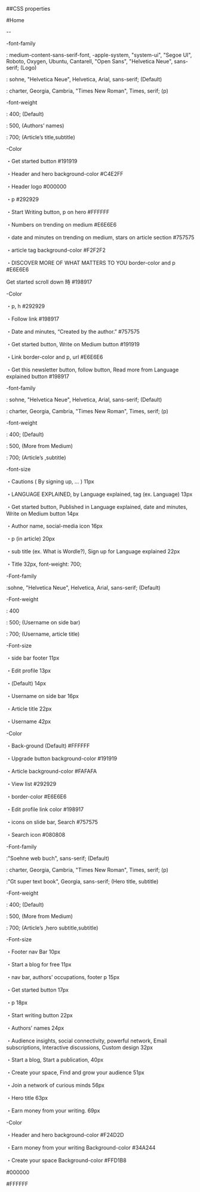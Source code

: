 ##CSS properties

#Home

--

-font-family

: medium-content-sans-serif-font, -apple-system, "system-ui", "Segoe UI", Roboto, Oxygen, Ubuntu, Cantarell, "Open Sans", "Helvetica Neue", sans-serif; (Logo)

: sohne, "Helvetica Neue", Helvetica, Arial, sans-serif; (Default)

: charter, Georgia, Cambria, "Times New Roman", Times, serif; (p)

-font-weight

: 400; (Default)

: 500, (Authors’ names)

: 700; (Article’s title,subtitle)

-Color

・Get started button
#191919

・Header and hero background-color
#C4E2FF

・Header logo
#000000

・p
#292929

・Start Writing button, p on hero
#FFFFFF

・Numbers on trending on medium
#E6E6E6

・date and minutes on trending on medium, stars on article section
#757575

・article tag background-color
#F2F2F2

・DISCOVER MORE OF WHAT MATTERS TO YOU border-color and p
#E6E6E6

Get started scroll down 時
#198917

<Article>

-Color

・p, h
#292929

・Follow link
#198917

・Date and minutes, “Created by the author.”
#757575

・Get started button, Write on Medium button
#191919

・Link border-color and p, url
#E6E6E6

・Get this newsletter button, follow button, Read more from Language explained button
#198917

-font-family

: sohne, "Helvetica Neue", Helvetica, Arial, sans-serif; (Default)

: charter, Georgia, Cambria, "Times New Roman", Times, serif; (p)

-font-weight

: 400; (Default)

: 500, (More from Medium)

: 700; (Article’s ,subtitle)

-font-size

・Cautions ( By signing up, … )
11px

・LANGUAGE EXPLAINED, by Language explained, tag (ex. Language)
13px

・Get started button, Published in Language explained, date and minutes, Write on Medium button
14px

・Author name, social-media icon
16px

・p (in article)
20px

・sub title (ex. What is Wordle?), Sign up for Language explained
22px

・Title
32px, font-weight: 700;

<Profile>

-Font-family

:sohne, "Helvetica Neue", Helvetica, Arial, sans-serif; (Default)

-Font-weight

: 400

: 500; (Username on side bar)

: 700; (Username, article title)

-Font-size

・side bar footer
11px

・Edit profile
13px

・(Default)
14px

・Username on side bar
16px

・Article title
22px

・Username
42px

-Color

・Back-ground (Default)
#FFFFFF

・Upgrade button background-color
#191919

・Article background-color
#FAFAFA

・View list
#292929

・border-color
#E6E6E6

・Edit profile link color
#198917

・icons on slide bar, Search
#757575

・Search icon
#080808

<Write>

-Font-family

:"Soehne web buch", sans-serif;
(Default)

: charter, Georgia, Cambria, "Times New Roman", Times, serif; (p)

:"Gt super text book", Georgia, sans-serif; (Hero title, subtitle)

-Font-weight

: 400; (Default)

: 500, (More from Medium)

: 700; (Article’s ,hero subtitle,subtitle)

-Font-size

・Footer nav Bar
10px

・Start a blog for free
11px

・nav bar, authors’ occupations, footer p
15px

・Get started button
17px

・p
18px

・Start writing button
22px

・Authors’ names
24px

・Audience insights, social connectivity, powerful network, Email subscriptions, Interactive discussions, Custom design
32px

・Start a blog, Start a publication,
40px

・Create your space, Find and grow your audience
51px

・Join a network of curious minds
56px

・Hero title
63px

・Earn money from your writing.
69px

-Color

・Header and hero background-color
#F24D2D

・Earn money from your writing Background-color
#34A244

・Create your space Background-color
#FFD1B8

#000000

#FFFFFF
